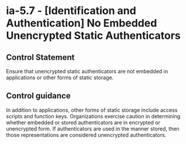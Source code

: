 # ia-5.7 - \[Identification and Authentication\] No Embedded Unencrypted Static Authenticators

## Control Statement

Ensure that unencrypted static authenticators are not embedded in applications or other forms of static storage.

## Control guidance

In addition to applications, other forms of static storage include access scripts and function keys. Organizations exercise caution in determining whether embedded or stored authenticators are in encrypted or unencrypted form. If authenticators are used in the manner stored, then those representations are considered unencrypted authenticators.
